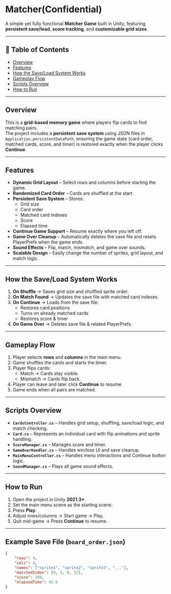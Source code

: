 # Matcher(Confidential)
A simple yet fully functional **Matcher Game** built in Unity, featuring **persistent save/load**, **score tracking**, and **customizable grid sizes**.

---

## 📌 Table of Contents
- [Overview](#overview)
- [Features](#features)
- [How the Save/Load System Works](#how-the-saveload-system-works)
- [Gameplay Flow](#gameplay-flow)
- [Scripts Overview](#scripts-overview)
- [How to Run](#how-to-run)

---

## Overview
This is a **grid-based memory game** where players flip cards to find matching pairs.  
The project includes a **persistent save system** using JSON files in `Application.persistentDataPath`, ensuring the game state (card order, matched cards, score, and timer) is restored exactly when the player clicks **Continue**.

---

## Features
- **Dynamic Grid Layout** – Select rows and columns before starting the game.
- **Randomized Card Order** – Cards are shuffled at the start.
- **Persistent Save System** – Stores:
  - Grid size
  - Card order
  - Matched card indexes
  - Score
  - Elapsed time
- **Continue Game Support** – Resume exactly where you left off.
- **Game Over Cleanup** – Automatically deletes the save file and resets PlayerPrefs when the game ends.
- **Sound Effects** – Flip, match, mismatch, and game over sounds.
- **Scalable Design** – Easily change the number of sprites, grid layout, and match logic.

---

## How the Save/Load System Works
1. **On Shuffle** → Saves grid size and shuffled sprite order.
2. **On Match Found** → Updates the save file with matched card indexes.
3. **On Continue** → Loads from the save file:
   - Restores card positions
   - Turns on already matched cards
   - Restores score & timer
4. **On Game Over** → Deletes save file & related PlayerPrefs.

---

## Gameplay Flow
1. Player selects **rows** and **columns** in the main menu.
2. Game shuffles the cards and starts the timer.
3. Player flips cards:
   - Match → Cards stay visible.
   - Mismatch → Cards flip back.
4. Player can leave and later click **Continue** to resume.
5. Game ends when all pairs are matched.

---

## Scripts Overview
- **`CardsController.cs`** – Handles grid setup, shuffling, save/load logic, and match checking.
- **`Card.cs`** – Represents an individual card with flip animations and sprite handling.
- **`ScoreManager.cs`** – Manages score and timer.
- **`GameOverHandler.cs`** – Handles win/loss UI and save cleanup.
- **`MainMenuController.cs`** – Handles menu interactions and Continue button logic.
- **`SoundManager.cs`** – Plays all game sound effects.

---

## How to Run
1. Open the project in Unity **2021.3+**.
2. Set the main menu scene as the starting scene.
3. Press **Play**.
4. Adjust rows/columns → Start game → Play.
5. Quit mid-game → Press **Continue** to resume.

---

## Example Save File (`board_order.json`)
```json
{
    "rows": 4,
    "cols": 4,
    "names": ["sprite1", "sprite2", "sprite3", "..."],
    "matchedIndex": [0, 5, 8, 12],
    "score": 200,
    "elapsedTime": 45.6
}
